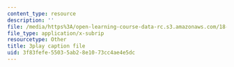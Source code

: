 ```yaml
---
content_type: resource
description: ''
file: /media/https%3A/open-learning-course-data-rc.s3.amazonaws.com/18-06sc-linear-algebra-fall-2011/3f83fefe55035ab28e1073cc4ae4e5dc_osh80YCg_GM.vtt
file_type: application/x-subrip
resourcetype: Other
title: 3play caption file
uid: 3f83fefe-5503-5ab2-8e10-73cc4ae4e5dc
---
```

